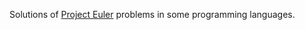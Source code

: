 Solutions of [Project Euler](http://projecteuler.net/problems) problems in some programming languages.
